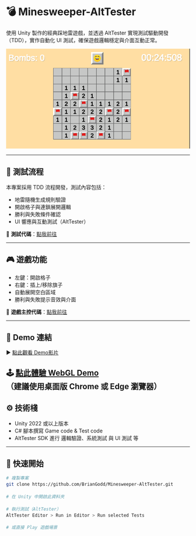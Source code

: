 # 💣 Minesweeper-AltTester

使用 Unity 製作的經典踩地雷遊戲，並透過 AltTester 實現測試驅動開發（TDD），實作自動化 UI 測試，確保遊戲邏輯穩定與介面互動正常。

![遊戲代表圖](./screenshot.png) <!-- 建議將圖片放在專案中，或使用線上連結 -->

---

## 🧪 測試流程

本專案採用 TDD 流程開發，測試內容包括：

- 地雷隨機生成規則驗證  
- 開啟格子與連鎖展開邏輯  
- 勝利與失敗條件確認  
- UI 響應與互動測試（AltTester）

🔗 **測試代碼**：[點我前往]([https://github.com/BrianGodd/Minesweeper-AltTester/blob/main/Assets/Tests/Minesweeper_Tests.cs](https://github.com/BrianGodd/Minesweeper-AltTester/tree/main/Assets/AltTester/Editor/Tests))

---

## 🎮 遊戲功能

- 左鍵：開啟格子  
- 右鍵：插上/移除旗子  
- 自動展開空白區域  
- 勝利與失敗提示音效與介面

🔗 **遊戲主控代碼**：[點我前往]([https://github.com/BrianGodd/Minesweeper-AltTester/blob/main/Assets/Game/BoardManager.cs](https://github.com/BrianGodd/Minesweeper-AltTester/tree/main/Assets/Scripts/Minesweeper))

---

## 🔗 Demo 連結

▶️ [點此觀看 Demo影片](https://youtu.be/47XGWXJwI7s)  

🕹️ [點此體驗 WebGL Demo](https://你的demo網址)  
（建議使用桌面版 Chrome 或 Edge 瀏覽器）
---

## ⚙️ 技術棧

- Unity 2022 或以上版本  
- C# 腳本撰寫 Game code & Test code 
- AltTester SDK 進行 邏輯驗證、系統測試 與 UI 測試 等  

---

## 🏁 快速開始

```bash
# 複製專案
git clone https://github.com/BrianGodd/Minesweeper-AltTester.git

# 在 Unity 中開啟此資料夾

# 執行測試（AltTester）
AltTester Editor > Run in Editor > Run selected Tests

# 或直接 Play 遊戲場景
